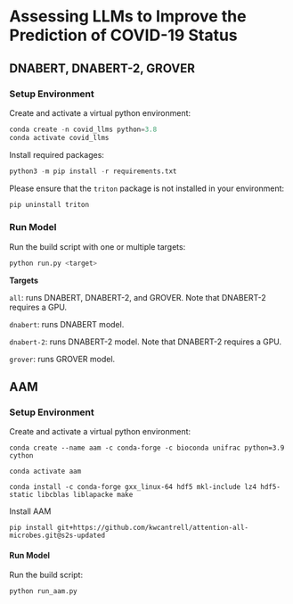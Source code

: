 # Assessing LLMs to Improve the Prediction of COVID-19 Status
## DNABERT, DNABERT-2, GROVER
### Setup Environment
Create and activate a virtual python environment:
```python
conda create -n covid_llms python=3.8
conda activate covid_llms
```

Install required packages:
```python
python3 -m pip install -r requirements.txt
```

Please ensure that the `triton` package is not installed in your environment:
```python
pip uninstall triton
``` 

### Run Model
Run the build script with one or multiple targets:
```python
python run.py <target>
```

**Targets**

`all`: runs DNABERT, DNABERT-2, and GROVER. Note that DNABERT-2 requires a GPU.

`dnabert`: runs DNABERT model.

`dnabert-2`: runs DNABERT-2 model. Note that DNABERT-2 requires a GPU.

`grover`: runs GROVER model.


## AAM

### Setup Environment
Create and activate a virtual python environment:
```
conda create --name aam -c conda-forge -c bioconda unifrac python=3.9 cython

conda activate aam

conda install -c conda-forge gxx_linux-64 hdf5 mkl-include lz4 hdf5-static libcblas liblapacke make
```

Install AAM
```
pip install git+https://github.com/kwcantrell/attention-all-microbes.git@s2s-updated
```

#### Run Model
Run the build script:
```python
python run_aam.py
```